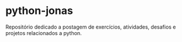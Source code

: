 # python-jonas
 Repositório dedicado a postagem de exercícios, atividades, desafios e projetos relacionados a python.

